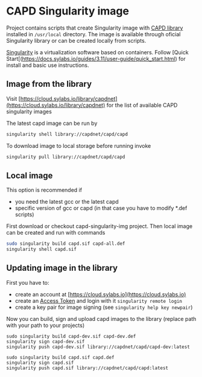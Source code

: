 CAPD Singularity image 
======================

Project contains scripts that create Singularity image with [CAPD library](http://capd.ii.uj.edu.pl/) installed in `/usr/local` directory.
The image is available through oficial Singularity library or can be created locally from scripts.

[Singularity](https://sylabs.io/) is a virtualization software based on containers. Follow [Quick Start[(https://docs.sylabs.io/guides/3.11/user-guide/quick_start.html) for install and basic use instructions.

## Image from the library

Visit [https://cloud.sylabs.io/library/capdnet](https://cloud.sylabs.io/library/capdnet) for the list of available CAPD singularity images 

The latest capd image can be run by

```bash
singularity shell library://capdnet/capd/capd  
```

To download image to local storage before running invoke

```bash
singularity pull library://capdnet/capd/capd  
```

## Local image

This option is recommended if 

* you need the latest gcc or the latest capd 
* specific version of gcc or capd (in that case you have to modify *.def scripts)

First download or checkout capd-singularity-img project. Then
local image can be created and run with commands

```bash
sudo singularity build capd.sif capd-all.def
singularity shell capd.sif
```

## Updating image in the library

First you have to:  

* create an account at [https://cloud.sylabs.io](https://cloud.sylabs.io)
* create an [Access Token](https://cloud.sylabs.io/tokens) and login with it `singularity remote login`
* create a key pair for image signing (see `singularity help key newpair`)

Now you can build, sign and upload capd images to the library (replace path with your path to your projects)

```
sudo singularity build capd-dev.sif capd-dev.def
singularity sign capd-dev.sif
singularity push capd-dev.sif library://capdnet/capd/capd-dev:latest

sudo singularity build capd.sif capd.def
singularity sign capd.sif
singularity push capd.sif library://capdnet/capd/capd:latest
```
